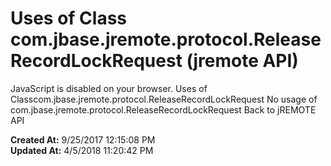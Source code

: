 # Uses of Class com.jbase.jremote.protocol.ReleaseRecordLockRequest (jremote API)

JavaScript is disabled on your browser. Uses of Classcom.jbase.jremote.protocol.ReleaseRecordLockRequest No usage of com.jbase.jremote.protocol.ReleaseRecordLockRequest Back to jREMOTE API  

**Created At:** 9/25/2017 12:15:08 PM  
**Updated At:** 4/5/2018 11:20:42 PM  

